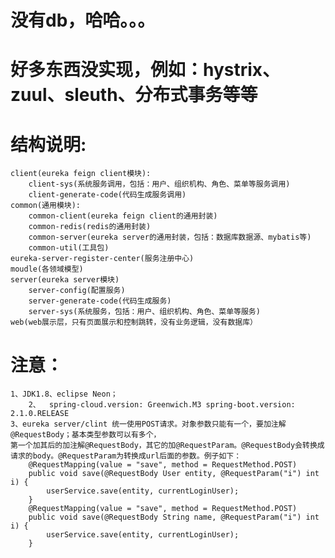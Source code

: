 
# 没有db，哈哈。。。
# 好多东西没实现，例如：hystrix、zuul、sleuth、分布式事务等等
# 结构说明:
	client(eureka feign client模块):
		client-sys(系统服务调用，包括：用户、组织机构、角色、菜单等服务调用)
		client-generate-code(代码生成服务调用)
	common(通用模块):
		common-client(eureka feign client的通用封装)
		common-redis(redis的通用封装)
		common-server(eureka server的通用封装，包括：数据库数据源、mybatis等)
		common-util(工具包)
	eureka-server-register-center(服务注册中心)
	moudle(各领域模型)
	server(eureka server模块)
		server-config(配置服务)
		server-generate-code(代码生成服务)
		server-sys(系统服务，包括：用户、组织机构、角色、菜单等服务)
	web(web展示层，只有页面展示和控制跳转，没有业务逻辑，没有数据库）

# 注意：
	1、JDK1.8、eclipse Neon；
        2、  spring-cloud.version: Greenwich.M3 spring-boot.version: 2.1.0.RELEASE
	3、eureka server/clint 统一使用POST请求。对象参数只能有一个，要加注解@RequestBody；基本类型参数可以有多个，
	第一个加其后的加注解@RequestBody，其它的加@RequestParam。@RequestBody会转换成请求的body。@RequestParam为转换成url后面的参数。例子如下：
		@RequestMapping(value = "save", method = RequestMethod.POST)
		public void save(@RequestBody User entity, @RequestParam("i") int i) {
			userService.save(entity, currentLoginUser);
		}
		@RequestMapping(value = "save", method = RequestMethod.POST)
		public void save(@RequestBody String name, @RequestParam("i") int i) {
			userService.save(entity, currentLoginUser);
		}
